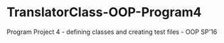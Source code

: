 # TranslatorClass-OOP-Program4
Program Project 4 - defining classes and creating test files - OOP SP'16
